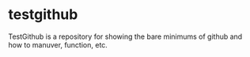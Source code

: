 # testgithub

TestGithub is a repository for showing the bare minimums of github and how to manuver, function, etc.
